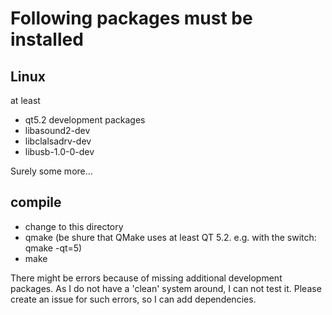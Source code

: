 # Following packages must be installed

## Linux
at least 
* qt5.2 development packages
* libasound2-dev
* libclalsadrv-dev
* libusb-1.0-0-dev

Surely some more...

## compile
* change to this directory
* qmake (be shure that QMake uses at least QT 5.2. e.g. with the switch: qmake -qt=5)
* make

There might be errors because of missing additional development packages. As I do not have a 'clean' system around, I can not test it. Please create an issue for such errors, so I can add dependencies.
